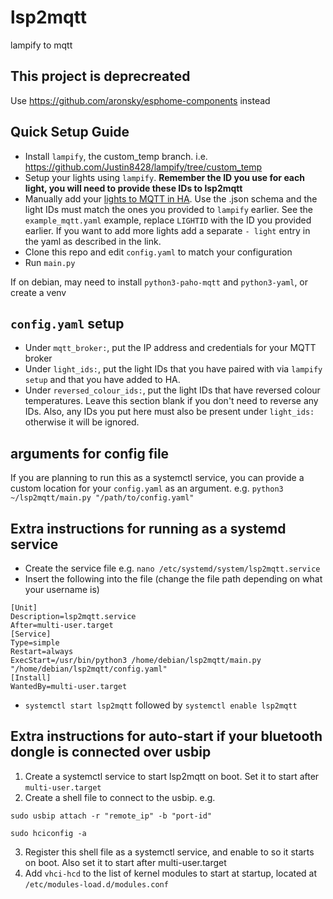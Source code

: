 # lsp2mqtt
lampify to mqtt

## This project is deprecreated
Use https://github.com/aronsky/esphome-components instead

## Quick Setup Guide
 - Install `lampify`, the custom_temp branch. i.e. https://github.com/Justin8428/lampify/tree/custom_temp
 - Setup your lights using `lampify`. **Remember the ID you use for each light, you will need to provide these IDs to lsp2mqtt**
 - Manually add your [lights to MQTT in HA](https://www.home-assistant.io/integrations/light.mqtt/). Use the .json schema and the light IDs must match the ones you provided to `lampify` earlier. See the `example_mqtt.yaml` example, replace `LIGHTID` with the ID you provided earlier. If you want to add more lights add a separate `- light` entry in the yaml as described in the link.
 - Clone this repo and edit `config.yaml` to match your configuration
 - Run `main.py`

If on debian, may need to install `python3-paho-mqtt` and `python3-yaml`, or create a venv

## `config.yaml` setup
 - Under `mqtt_broker:`, put the IP address and credentials for your MQTT broker
 - Under `light_ids:`, put the light IDs that you have paired with via `lampify setup` and that you have added to HA.
 - Under `reversed_colour_ids:`, put the light IDs that have reversed colour temperatures. Leave this section blank if you don't need to reverse any IDs. Also, any IDs you put here must also be present under `light_ids:` otherwise it will be ignored.

## arguments for config file
If you are planning to run this as a systemctl service, you can provide a custom location for your `config.yaml` as an argument.
e.g. `python3 ~/lsp2mqtt/main.py "/path/to/config.yaml"`

## Extra instructions for running as a systemd service
 - Create the service file e.g. `nano /etc/systemd/system/lsp2mqtt.service`
 - Insert the following into the file (change the file path depending on what your username is)

```
[Unit]
Description=lsp2mqtt.service
After=multi-user.target
[Service]
Type=simple
Restart=always
ExecStart=/usr/bin/python3 /home/debian/lsp2mqtt/main.py "/home/debian/lsp2mqtt/config.yaml"
[Install]
WantedBy=multi-user.target
```
 - `systemctl start lsp2mqtt` followed by `systemctl enable lsp2mqtt`

## Extra instructions for auto-start if your bluetooth dongle is connected over usbip
1. Create a systemctl service to start lsp2mqtt on boot. Set it to start after `multi-user.target`
2. Create a shell file to connect to the usbip. e.g.
   
`sudo usbip attach -r "remote_ip" -b "port-id"`

`sudo hciconfig -a`

3. Register this shell file as a systemctl service, and enable to so it starts on boot. Also set it to start after multi-user.target
4. Add `vhci-hcd` to the list of kernel modules to start at startup, located at `/etc/modules-load.d/modules.conf`

